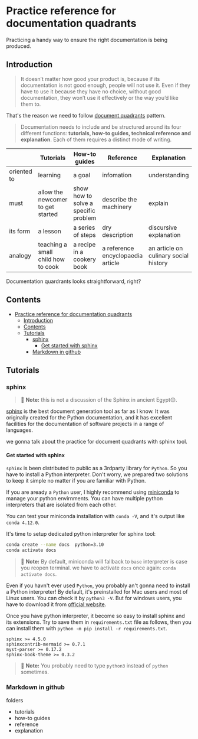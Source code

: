 # Practice reference for documentation quadrants

Practicing a handy way to ensure the right documentation is being produced.

## Introduction

> It doesn’t matter how good your product is, because if its documentation is not good enough, people will not use it. Even if they have to use it because they have no choice, without good documentation, they won’t use it effectively or the way you’d like them to.

That's the reason we need to follow [document quadrants](https://documentation.divio.com/introduction/) pattern.


> Documentation needs to include and be structured around its four different functions: **tutorials, how-to guides, technical reference and explanation**. Each of them requires a distinct mode of writing.
>
|             | Tutorials                          | How-to guides                        | Reference                         | Explanation                           |
| ----------- | ---------------------------------- | ------------------------------------ | --------------------------------- | ------------------------------------- |
| oriented to | learning                           | a goal                               | infomation                        | understanding                         |
| must        | allow the newcomer to get started  | show how to solve a specific problem | describe the machinery            | explain                               |
| its form    | a lesson                           | a series of steps                    | dry description                   | discursive explanation                |
| analogy     | teaching a small child how to cook | a recipe in a cookery book           | a reference encyclopaedia article | an article on culinary social history |

Documentation quardrants looks straightforward, right?

## Contents

- [Practice reference for documentation quadrants](#practice-reference-for-documentation-quadrants)
  - [Introduction](#introduction)
  - [Contents](#contents)
  - [Tutorials](#tutorials)
    - [sphinx](#sphinx)
      - [Get started with sphinx](#get-started-with-sphinx)
    - [Markdown in github](#markdown-in-github)

## Tutorials

### sphinx

> :memo: **Note:** this is not a discussion of the Sphinx in ancient Egypt:blush:.

[sphinx](https://www.sphinx-doc.org/en/master/) is the best document generation tool as far as I know. It was originally created for the Python documentation, and it has excellent facilities for the documentation of software projects in a range of languages.

we gonna talk about the practice for document quadrants with sphinx tool.

#### Get started with sphinx

`sphinx` is been distributed to public as a 3rdparty library for `Python`. So you have to install a Python interpreter. Don't worry, we prepared two solutions to keep it simple no matter if you are familiar with Python.

If you are aready a `Python` user, I highly recommend using [miniconda](https://docs.conda.io/en/latest/miniconda.html) to manage your python envirnments. You can have multiple python interpreters that are isolated from each other.

You can test your miniconda installation with `conda -V`, and it's output like `conda 4.12.0`.

It's time to setup dedicated python interpreter for sphinx tool:

```sh
conda create --name docs  python=3.10
conda activate docs
```

> :memo: **Note:** By default, miniconda will fallback to `base` interpreter is case you reopen terminal. we have to activate `docs` once again: `conda activate docs`.

Even if you havn't ever used `Python`, you probably an't gonna need to install a Python interpreter! By default, it's preinstalled for Mac users and most of Linux users. You can check it by `python3 -V`. But for windows users, you have to download it from [official website](https://www.python.org/downloads/).

Once you have python interpreter, it become so easy to install sphinx and its extensions. Try to save them in `requirements.txt` file as follows, then you can install them with `python -m pip install -r requirements.txt`.

```
sphinx >= 4.5.0
sphinxcontrib-mermaid >= 0.7.1
myst-parser >= 0.17.2
sphinx-book-theme >= 0.3.2
```

> :memo: **Note:** You probably need to type `python3` instead of `python` sometimes.


    
### Markdown in github

folders
  * tutorials
  * how-to guides
  * reference
  * explanation
